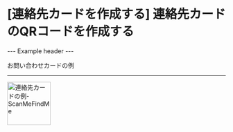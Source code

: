 <h1>[連絡先カードを作成する] 連絡先カードのQRコードを作成する</h1>

--- Example header ---

お問い合わせカードの例

----------

<img src = "https://media.scanmefindme.com/dynamic/contact/contact-popup.png" width = "100％" height = "auto"
    alt="連絡先カードの例-ScanMeFindMe">
